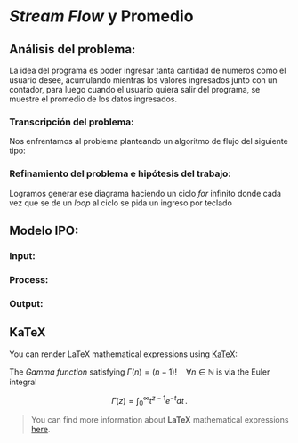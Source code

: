 # *Stream Flow* y Promedio
## Análisis del problema:
La idea del programa es poder ingresar tanta cantidad de numeros como el usuario desee, acumulando mientras los valores ingresados junto con un contador, para luego cuando el usuario quiera salir del programa, se muestre el promedio de los datos ingresados.
### Transcripción del problema:
Nos enfrentamos al problema planteando un algoritmo de flujo del siguiente tipo:

### Refinamiento del problema e hipótesis del trabajo:
Logramos generar ese diagrama haciendo un ciclo *for* infinito donde cada vez que se de un *loop* al ciclo se pida un ingreso por teclado 
## Modelo IPO:
### Input:
### Process:
### Output:

## KaTeX

You can render LaTeX mathematical expressions using [KaTeX](https://khan.github.io/KaTeX/):

The *Gamma function* satisfying $\Gamma(n) = (n-1)!\quad\forall n\in\mathbb N$ is via the Euler integral

$$
\Gamma(z) = \int_0^\infty t^{z-1}e^{-t}dt\,.
$$

> You can find more information about **LaTeX** mathematical expressions [here](http://meta.math.stackexchange.com/questions/5020/mathjax-basic-tutorial-and-quick-reference).
<!--stackedit_data:
eyJoaXN0b3J5IjpbLTE1NTk3NTY0NTUsLTE4MTgxODk3OTgsOT
QyNzU2MTc5XX0=
-->